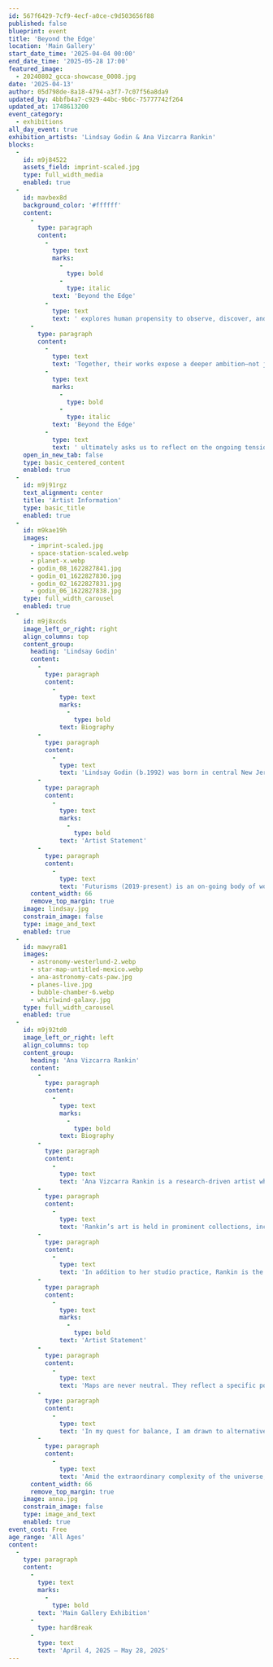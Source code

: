 ```yaml
---
id: 567f6429-7cf9-4ecf-a0ce-c9d503656f88
published: false
blueprint: event
title: 'Beyond the Edge'
location: 'Main Gallery'
start_date_time: '2025-04-04 00:00'
end_date_time: '2025-05-28 17:00'
featured_image:
  - 20240802_gcca-showcase_0008.jpg
date: '2025-04-13'
author: 05d798de-8a18-4794-a3f7-7c07f56a8da9
updated_by: 4bbfb4a7-c929-44bc-9b6c-75777742f264
updated_at: 1748613200
event_category:
  - exhibitions
all_day_event: true
exhibition_artists: 'Lindsay Godin & Ana Vizcarra Rankin'
blocks:
  -
    id: m9j84522
    assets_field: imprint-scaled.jpg
    type: full_width_media
    enabled: true
  -
    id: mavbex8d
    background_color: '#ffffff'
    content:
      -
        type: paragraph
        content:
          -
            type: text
            marks:
              -
                type: bold
              -
                type: italic
            text: 'Beyond the Edge'
          -
            type: text
            text: ' explores human propensity to observe, discover, and then control space, both terrestrial and cosmic. Ana Vizcarra Rankin’s paintings challenge the supposed objectivity of maps, revealing how they reflect power structures and shape our understanding of place. By reimagining erased histories and offering alternative perspectives—such as unconventional map orientations and cosmic reinterpretations—she invites viewers to question dominant narratives and consider new ways of seeing. Lindsay Godin’s Futurisms photography series examines humanity’s enduring fascination with uncharted territories, from early celestial observations to modern space exploration. Her work highlights how technological advancements—such as telescopes and rockets—extend our reach beyond Earth, transforming observation into an act of possession. By exploring the tension between curiosity and control, Futurisms reflects on the relentless human impulse to claim the unknown.'
      -
        type: paragraph
        content:
          -
            type: text
            text: 'Together, their works expose a deeper ambition—not just to observe, but to claim both physical and conceptual spaces. '
          -
            type: text
            marks:
              -
                type: bold
              -
                type: italic
            text: 'Beyond the Edge'
          -
            type: text
            text: ' ultimately asks us to reflect on the ongoing tension between the nature of preservation and technological progress. Through these perspectives, the exhibition encourages both wonder and responsibility, reminding us of our power to shape the future of our planet and beyond.'
    open_in_new_tab: false
    type: basic_centered_content
    enabled: true
  -
    id: m9j91rgz
    text_alignment: center
    title: 'Artist Information'
    type: basic_title
    enabled: true
  -
    id: m9kae19h
    images:
      - imprint-scaled.jpg
      - space-station-scaled.webp
      - planet-x.webp
      - godin_08_1622827841.jpg
      - godin_01_1622827830.jpg
      - godin_02_1622827831.jpg
      - godin_06_1622827838.jpg
    type: full_width_carousel
    enabled: true
  -
    id: m9j8xcds
    image_left_or_right: right
    align_columns: top
    content_group:
      heading: 'Lindsay Godin'
      content:
        -
          type: paragraph
          content:
            -
              type: text
              marks:
                -
                  type: bold
              text: Biography
        -
          type: paragraph
          content:
            -
              type: text
              text: 'Lindsay Godin (b.1992) was born in central New Jersey and got her MA & MFA in Studio Arts (emphasis in Photography) at the University of Iowa in 2018. She researches photography curricula and is a fine arts documentary photographer. Her photography sheds awareness of contemporary cultural norms and political values and how these effect society on the macro scale. Lindsay was the recipient of PDN’s 2017 Photo Annual Award for her student work. Her work is also on permanent collection at the Albright-Knox Gallery in New York and with other work having been exhibited nationally and internationally. As of August 2020, Lindsay is the Photography Coordinator and an Assistant Professor of Photography and Design at Valdosta State University in Georgia.'
        -
          type: paragraph
          content:
            -
              type: text
              marks:
                -
                  type: bold
              text: 'Artist Statement'
        -
          type: paragraph
          content:
            -
              type: text
              text: 'Futurisms (2019-present) is an on-going body of work that aims to encapsulate mankind’s preoccupation with uncharted territories. Dating back to the earliest sightings by ancient civilizations to the present day, mankind has continuously observed, imprinted, and has attempted to dominate unclaimed landscapes. As humankind evolved, this preoccupation expanded to extraterrestrial territories due to the invention of the telescope and the advancement of the rocket machine. Today, this machine is now a sophisticated extension of mankind’s intellect: an artificial observer yearning to explore territories which are beyond mankind’s physical abilities. The images in Futurisms shed light on the endless continuum of mankind’s propensity and instinctive motive to ultimately claim the unexplored territories beyond planet Earth.'
      content_width: 66
      remove_top_margin: true
    image: lindsay.jpg
    constrain_image: false
    type: image_and_text
    enabled: true
  -
    id: mawyra81
    images:
      - astronomy-westerlund-2.webp
      - star-map-untitled-mexico.webp
      - ana-astronomy-cats-paw.jpg
      - planes-live.jpg
      - bubble-chamber-6.webp
      - whirlwind-galaxy.jpg
    type: full_width_carousel
    enabled: true
  -
    id: m9j92td0
    image_left_or_right: left
    align_columns: top
    content_group:
      heading: 'Ana Vizcarra Rankin'
      content:
        -
          type: paragraph
          content:
            -
              type: text
              marks:
                -
                  type: bold
              text: Biography
        -
          type: paragraph
          content:
            -
              type: text
              text: 'Ana Vizcarra Rankin is a research-driven artist whose work explores themes of mapping, data visualization, and our connection to the universe. Born in Uruguay and raised in both South and North America, Rankin creates perceptual art that investigates the intersections of science, history, and culture. Her work, which ranges from monumental canvases to delicate, diminutive objects, considers events that occur in subatomic spacetime all the way to global and cosmic perspectives.'
        -
          type: paragraph
          content:
            -
              type: text
              text: 'Rankin’s art is held in prominent collections, including the Pennsylvania Academy of the Fine Arts Museum, Brandywine River Museum of Art, and the Uruguay Cultural Foundation for the Arts. She has exhibited internationally in venues such as the Montclair Art Museum in NJ, Centro de Memoria Paz y Reconciliación in Bogotá, and Cherry Street Pier in Philadelphia. She has participated in artist residencies in Ecuador, Italy, and Mexico. Awards received include a Project Stream Grant from the Pennsylvania Council on the Arts, the Creative Capital x Skoll Grant, and the Judy McGregor Caldwell Purchase Prize.'
        -
          type: paragraph
          content:
            -
              type: text
              text: 'In addition to her studio practice, Rankin is the founder of BrobDinGnag International, a curatorial exchange program fostering cross-cultural dialogue and ecological awareness. She holds an MFA from the Pennsylvania Academy of the Fine Arts and a BA in Art History from Temple University. Currently, she teaches at the University of North Carolina Wilmington.'
        -
          type: paragraph
          content:
            -
              type: text
              marks:
                -
                  type: bold
              text: 'Artist Statement'
        -
          type: paragraph
          content:
            -
              type: text
              text: 'Maps are never neutral. They reflect a specific point of view, which shapes what they ultimately communicate. My work interrogates these perspectives, challenging narratives imposed by colonial powers and imagining a reality where erasure gives way to reinterpretation. This inquiry is grounded in the human experience — ever evolving, imperfect yet perfectible, flawed but full of potential.'
        -
          type: paragraph
          content:
            -
              type: text
              text: 'In my quest for balance, I am drawn to alternative views of our world: maps with Antarctica at the top, subatomic explosions that mimic unfurling ferns, and dark spaces filled with renamed constellations, framed by developing horizons. The availability of information and the ways it is conveyed fascinate me. Inherent biases, such as North/South orientation, or interpretive methods like false-color rendering, provide a starting point for exploring our relationship to visual language and physicality.'
        -
          type: paragraph
          content:
            -
              type: text
              text: 'Amid the extraordinary complexity of the universe, our planet stands alone as a living ecosystem. I want to inspire wonder and action: to encourage people to revel in dark skies and see the stars, to plant more trees than we harvest, to advocate for water clean enough to swim in, drink, and sustain biodiversity. My artwork translates these aspirations into a visual language that expresses what my words cannot.'
      content_width: 66
      remove_top_margin: true
    image: anna.jpg
    constrain_image: false
    type: image_and_text
    enabled: true
event_cost: Free
age_range: 'All Ages'
content:
  -
    type: paragraph
    content:
      -
        type: text
        marks:
          -
            type: bold
        text: 'Main Gallery Exhibition'
      -
        type: hardBreak
      -
        type: text
        text: 'April 4, 2025 – May 28, 2025'
---
```

